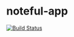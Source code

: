 # noteful-app

[![Build Status](https://travis-ci.org/richart14/richard-noteful-v1.svg?branch=master)](https://travis-ci.org/richart14/richard-noteful-v1)
